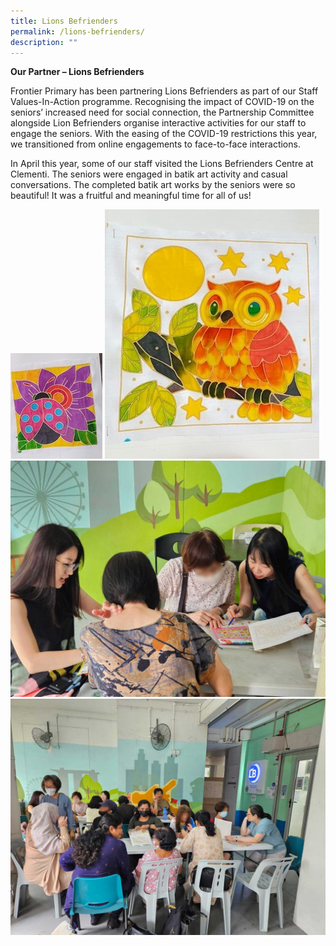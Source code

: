 ```yaml
---
title: Lions Befrienders
permalink: /lions-befrienders/
description: ""
---
```

**Our Partner – Lions Befrienders**

Frontier Primary has been partnering Lions Befrienders as part of our Staff Values-In-Action programme. Recognising the impact of COVID-19 on the seniors’ increased need for social connection, the Partnership Committee alongside Lion Befrienders organise interactive activities for our staff to engage the seniors. With the easing of the COVID-19 restrictions this year, we transitioned from online engagements to face-to-face interactions.

In April this year, some of our staff visited the Lions Befrienders Centre at Clementi. The seniors were engaged in batik art activity and casual conversations. The completed batik art works by the seniors were so beautiful! It was a fruitful and meaningful time for all of us!


![](/images/Lions/batik1.jpg)
![](/images/Lions/batik2.jpg)
![](/images/Lions/lions2.jpg)
![](/images/Lions/lions1.jpg)



